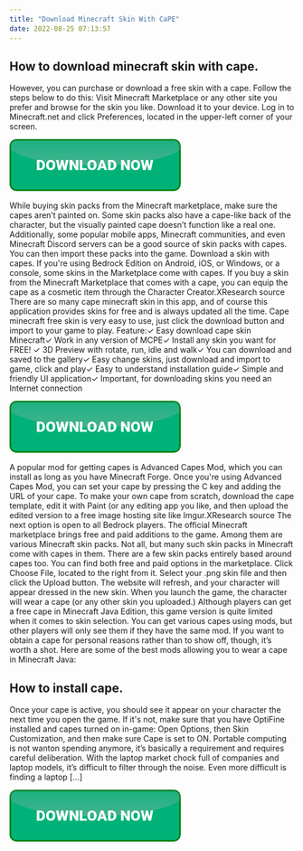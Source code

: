 ```yaml
---
title: "Download Minecraft Skin With CaPE"
date: 2022-08-25 07:13:57
---
```


## How to download minecraft skin with cape.

However, you can purchase or download a free skin with a cape. Follow the steps below to do this: Visit Minecraft Marketplace or any other site you prefer and browse for the skin you like. Download it to your device. Log in to Minecraft.net and click Preferences, located in the upper-left corner of your screen.

[![button](https://github.com/minecraftbay/minecraftbay.github.io/blob/main/dlbutton.png?raw=true)](https://minecraftsync.com/download-minecraft-skin)


While buying skin packs from the Minecraft marketplace, make sure the capes aren’t painted on. Some skin packs also have a cape-like back of the character, but the visually painted cape doesn’t function like a real one. Additionally, some popular mobile apps, Minecraft communities, and even Minecraft Discord servers can be a good source of skin packs with capes. You can then import these packs into the game.
Download a skin with capes. If you're using Bedrock Edition on Android, iOS, or Windows, or a console, some skins in the Marketplace come with capes. If you buy a skin from the Minecraft Marketplace that comes with a cape, you can equip the cape as a cosmetic item through the Character Creator.XResearch source
There are so many cape minecraft skin in this app, and of course this application provides skins for free and is always updated all the time. Cape minecraft free skin is very easy to use, just click the download button and import to your game to play.
Feature:✓ Easy download cape skin Minecraft✓ Work in any version of MCPE✓ Install any skin you want for FREE! ✓ 3D Preview with rotate, run, idle and walk✓ You can download and saved to the gallery✓ Easy change skins, just download and import to game, click and play✓ Easy to understand installation guide✓ Simple and friendly UI application✓ Important, for downloading skins you need an Internet connection

[![button](https://github.com/minecraftbay/minecraftbay.github.io/blob/main/dlbutton.png?raw=true)](https://minecraftsync.com/download-minecraft-skin)


A popular mod for getting capes is Advanced Capes Mod, which you can install as long as you have Minecraft Forge. Once you're using Advanced Capes Mod, you can set your cape by pressing the C key and adding the URL of your cape. To make your own cape from scratch, download the cape template, edit it with Paint (or any editing app you like, and then upload the edited version to a free image hosting site like Imgur.XResearch source
The next option is open to all Bedrock players. The official Minecraft marketplace brings free and paid additions to the game. Among them are various Minecraft skin packs. Not all, but many such skin packs in Minecraft come with capes in them. There are a few skin packs entirely based around capes too. You can find both free and paid options in the marketplace.
Click Choose File, located to the right from it. Select your .png skin file and then click the Upload button. The website will refresh, and your character will appear dressed in the new skin. When you launch the game, the character will wear a cape (or any other skin you uploaded.)
Although players can get a free cape in Minecraft Java Edition, this game version is quite limited when it comes to skin selection. You can get various capes using mods, but other players will only see them if they have the same mod. If you want to obtain a cape for personal reasons rather than to show off, though, it’s worth a shot. Here are some of the best mods allowing you to wear a cape in Minecraft Java:

## How to install cape.

Once your cape is active, you should see it appear on your character the next time you open the game. If it's not, make sure that you have OptiFine installed and capes turned on in-game: Open Options, then Skin Customization, and then make sure Cape is set to ON.
Portable computing is not wanton spending anymore, it’s basically a requirement and requires careful deliberation. With the laptop market chock full of companies and laptop models, it’s difficult to filter through the noise. Even more difficult is finding a laptop […]


[![button](https://github.com/minecraftbay/minecraftbay.github.io/blob/main/dlbutton.png?raw=true)](https://minecraftsync.com/download-minecraft-skin)